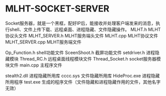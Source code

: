 # MLHT-SOCKET-SERVER
Socket服务器，就是一个黑框，配好IP后，能接收并处理客户端发来的消息，执行shell、文件上传下载、远程桌面、进程隐藏、文件隐藏操作。
MLHT.h MLHT协议头文件
MLHT_SERVER.h MLHT服务端头文件
MLHT.cpp MLHT协议文件
MLHT_SERVER.cpp MLHT服务端文件

Op_Function.h shell功能文件
SceenShoot.h 截屏功能文件
setdriver.h 进程隐藏模块
Thread_RC.h 远程桌面线程模块文件
Thread_Socket.h socket服务器模块文件
main.cpp 主程序文件

stealth2.dll 进程隐藏所用库
cccc.sys 文件隐藏所用库
HideProc.exe 进程隐藏所用程序
test.exe 生成的程序文件（文件隐藏和进程隐藏作用的文件，其他名字无效）
